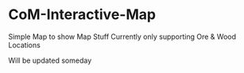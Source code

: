 # CoM-Interactive-Map

Simple Map to show Map Stuff
Currently only supporting Ore & Wood Locations

Will be updated someday

